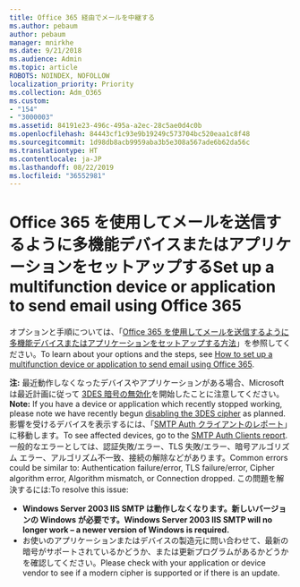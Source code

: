 ```yaml
---
title: Office 365 経由でメールを中継する
ms.author: pebaum
author: pebaum
manager: mnirkhe
ms.date: 9/21/2018
ms.audience: Admin
ms.topic: article
ROBOTS: NOINDEX, NOFOLLOW
localization_priority: Priority
ms.collection: Adm_O365
ms.custom:
- "154"
- "3000003"
ms.assetid: 84191e23-496c-495a-a2ec-28c5ae0d4c0b
ms.openlocfilehash: 84443cf1c93e9b19249c573704bc520eaa1c8f48
ms.sourcegitcommit: 1d98db8acb9959aba3b5e308a567ade6b62da56c
ms.translationtype: HT
ms.contentlocale: ja-JP
ms.lasthandoff: 08/22/2019
ms.locfileid: "36552981"
---
```

# <a name="set-up-a-multifunction-device-or-application-to-send-email-using-office-365"></a><span data-ttu-id="6628a-102">Office 365 を使用してメールを送信するように多機能デバイスまたはアプリケーションをセットアップする</span><span class="sxs-lookup"><span data-stu-id="6628a-102">Set up a multifunction device or application to send email using Office 365</span></span>

<span data-ttu-id="6628a-103">オプションと手順については、「[Office 365 を使用してメールを送信するように多機能デバイスまたはアプリケーションをセットアップする方法](https://support.office.com/article/69f58e99-c550-4274-ad18-c805d654b4c4)」を参照してください。</span><span class="sxs-lookup"><span data-stu-id="6628a-103">To learn about your options and the steps, see [How to set up a multifunction device or application to send email using Office 365](https://support.office.com/article/69f58e99-c550-4274-ad18-c805d654b4c4).</span></span>
  
<span data-ttu-id="6628a-104">**注:** 最近動作しなくなったデバイスやアプリケーションがある場合、Microsoft は最近計画に従って [3DES 暗号の無効化](https://docs.microsoft.com/office365/securitycompliance/technical-reference-details-about-encryption)を開始したことに注意してください。</span><span class="sxs-lookup"><span data-stu-id="6628a-104">**Note:** If you have a device or application which recently stopped working, please note we have recently begun [disabling the 3DES cipher](https://docs.microsoft.com/office365/securitycompliance/technical-reference-details-about-encryption) as planned.</span></span> <span data-ttu-id="6628a-105">影響を受けるデバイスを表示するには、「[SMTP Auth クライアントのレポート](https://protection.office.com/mailflow/dashboard)」に移動します。</span><span class="sxs-lookup"><span data-stu-id="6628a-105">To see affected devices, go to the [SMTP Auth Clients report](https://protection.office.com/mailflow/dashboard).</span></span> <span data-ttu-id="6628a-106">一般的なエラーとしては、認証失敗/エラー、TLS 失敗/エラー、暗号アルゴリズム エラー、アルゴリズム不一致、接続の解除などがあります。</span><span class="sxs-lookup"><span data-stu-id="6628a-106">Common errors could be similar to: Authentication failure/error, TLS failure/error, Cipher algorithm error, Algorithm mismatch, or Connection dropped.</span></span> <span data-ttu-id="6628a-107">この問題を解決するには:</span><span class="sxs-lookup"><span data-stu-id="6628a-107">To resolve this issue:</span></span>
 - <span data-ttu-id="6628a-108">**Windows Server 2003 IIS SMTP は動作しなくなります。新しいバージョンの Windows が必要です。**</span><span class="sxs-lookup"><span data-stu-id="6628a-108">**Windows Server 2003 IIS SMTP will no longer work – a newer version of Windows is required.**</span></span>  
 - <span data-ttu-id="6628a-109">お使いのアプリケーションまたはデバイスの製造元に問い合わせて、最新の暗号がサポートされているかどうか、または更新プログラムがあるかどうかを確認してください。</span><span class="sxs-lookup"><span data-stu-id="6628a-109">Please check with your application or device vendor to see if a modern cipher is supported or if there is an update.</span></span>

